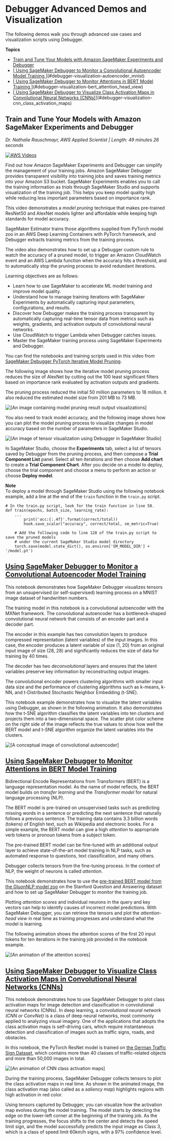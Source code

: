 # Debugger Advanced Demos and Visualization<a name="debugger-visualization"></a>

The following demos walk you through advanced use cases and visualization scripts using Debugger\.

**Topics**
+ [Train and Tune Your Models with Amazon SageMaker Experiments and Debugger](#debugger-visualization-video-model-pruning)
+ [[ Using SageMaker Debugger to Monitor a Convolutional Autoencoder Model Training ](https://github.com/awslabs/amazon-sagemaker-examples/blob/master/sagemaker-debugger/model_specific_realtime_analysis/autoencoder_mnist/autoencoder_mnist.ipynb)](#debugger-visualization-autoencoder_mnist)
+ [[ Using SageMaker Debugger to Monitor Attentions in BERT Model Training ](https://github.com/awslabs/amazon-sagemaker-examples/blob/master/sagemaker-debugger/model_specific_realtime_analysis/bert_attention_head_view/bert_attention_head_view.ipynb)](#debugger-visualization-bert_attention_head_view)
+ [[ Using SageMaker Debugger to Visualize Class Activation Maps in Convolutional Neural Networks \(CNNs\)](https://github.com/awslabs/amazon-sagemaker-examples/blob/master/sagemaker-debugger/model_specific_realtime_analysis/cnn_class_activation_maps/cnn_class_activation_maps.ipynb)](#debugger-visualization-cnn_class_activation_maps)

## Train and Tune Your Models with Amazon SageMaker Experiments and Debugger<a name="debugger-visualization-video-model-pruning"></a>

*Dr\. Nathalie Rauschmayr, AWS Applied Scientist \| Length: 49 minutes 26 seconds*

[![AWS Videos](http://img.youtube.com/vi/https://www.youtube.com/embed/Tnv6HsT1r4I/0.jpg)](http://www.youtube.com/watch?v=https://www.youtube.com/embed/Tnv6HsT1r4I)

Find out how Amazon SageMaker Experiments and Debugger can simplify the management of your training jobs\. Amazon SageMaker Debugger provides transparent visibility into training jobs and saves training metrics into your Amazon S3 bucket\. SageMaker Experiments enables you to call the training information as *trials* through SageMaker Studio and supports visualization of the training job\. This helps you keep model quality high while reducing less important parameters based on importance rank\.

This video demonstrates a *model pruning* technique that makes pre\-trained ResNet50 and AlexNet models lighter and affordable while keeping high standards for model accuracy\.

SageMaker Estimator trains those algorithms supplied from PyTorch model zoo in an AWS Deep Learning Containers with PyTorch framework, and Debugger extracts training metrics from the training process\.

The video also demonstrates how to set up a Debugger custom rule to watch the accuracy of a pruned model, to trigger an Amazon CloudWatch event and an AWS Lambda function when the accuracy hits a threshold, and to automatically stop the pruning process to avoid redundant iterations\. 

Learning objectives are as follows: 
+  Learn how to use SageMaker to accelerate ML model training and improve model quality\. 
+  Understand how to manage training iterations with SageMaker Experiments by automatically capturing input parameters, configurations, and results\. 
+  Discover how Debugger makes the training process transparent by automatically capturing real\-time tensor data from metrics such as weights, gradients, and activation outputs of convolutional neural networks\.
+ Use CloudWatch to trigger Lambda when Debugger catches issues\.
+  Master the SageMaker training process using SageMaker Experiments and Debugger\.

You can find the notebooks and training scripts used in this video from [SageMaker Debugger PyTorch Iterative Model Pruning](https://github.com/awslabs/amazon-sagemaker-examples/tree/master/sagemaker-debugger/pytorch_iterative_model_pruning)\.

The following image shows how the iterative model pruning process reduces the size of AlexNet by cutting out the 100 least significant filters based on importance rank evaluated by activation outputs and gradients\.

The pruning process reduced the initial 50 million parameters to 18 million\. It also reduced the estimated model size from 201 MB to 73 MB\. 

![\[An image containing model pruning result output visualizations\]](http://docs.aws.amazon.com/sagemaker/latest/dg/images/debugger/debugger-model-pruning-results-alexnet.gif)

You also need to track model accuracy, and the following image shows how you can plot the model pruning process to visualize changes in model accuracy based on the number of parameters in SageMaker Studio\.

![\[An image of tensor visualization using Debugger in SageMaker Studio\]](http://docs.aws.amazon.com/sagemaker/latest/dg/images/debugger/debugger-model-pruning-studio.png)

In SageMaker Studio, choose the **Experiments** tab, select a list of tensors saved by Debugger from the pruning process, and then compose a **Trial Component List** panel\. Select all ten iterations and then choose **Add chart** to create a **Trial Component Chart**\. After you decide on a model to deploy, choose the trial component and choose a menu to perform an action or choose **Deploy model**\.

**Note**  
To deploy a model through SageMaker Studio using the following notebook example, add a line at the end of the `train` function in the `train.py` script\.  

```
# In the train.py script, look for the train function in line 58.
def train(epochs, batch_size, learning_rate):
    ...
        print('acc:{:.4f}'.format(correct/total))
        hook.save_scalar("accuracy", correct/total, sm_metric=True)

    # Add the following code to line 128 of the train.py script to save the pruned models
    # under the current SageMaker Studio model directory
    torch.save(model.state_dict(), os.environ['SM_MODEL_DIR'] + '/model.pt')
```

## [ Using SageMaker Debugger to Monitor a Convolutional Autoencoder Model Training ](https://github.com/awslabs/amazon-sagemaker-examples/blob/master/sagemaker-debugger/model_specific_realtime_analysis/autoencoder_mnist/autoencoder_mnist.ipynb)<a name="debugger-visualization-autoencoder_mnist"></a>

This notebook demonstrates how SageMaker Debugger visualizes tensors from an unsupervised \(or self\-supervised\) learning process on a MNIST image dataset of handwritten numbers\.

The training model in this notebook is a convolutional autoencoder with the MXNet framework\. The convolutional autoencoder has a bottleneck\-shaped convolutional neural network that consists of an encoder part and a decoder part\. 

The encoder in this example has two convolution layers to produce compressed representation \(latent variables\) of the input images\. In this case, the encoder produces a latent variable of size \(1, 20\) from an original input image of size \(28, 28\) and significantly reduces the size of data for training by 40 times\.

The decoder has two *deconvolutional* layers and ensures that the latent variables preserve key information by reconstructing output images\.

The convolutional encoder powers clustering algorithms with smaller input data size and the performance of clustering algorithms such as k\-means, k\-NN, and t\-Distributed Stochastic Neighbor Embedding \(t\-SNE\)\.

This notebook example demonstrates how to visualize the latent variables using Debugger, as shown in the following animation\. It also demonstrates how the t\-SNE algorithm classifies the latent variables into ten clusters and projects them into a two\-dimensional space\. The scatter plot color scheme on the right side of the image reflects the true values to show how well the BERT model and t\-SNE algorithm organize the latent variables into the clusters\.

![\[A conceptual image of convolutional autoencoder\]](http://docs.aws.amazon.com/sagemaker/latest/dg/images/debugger-cnn-autoencoder-plot.gif)

## [ Using SageMaker Debugger to Monitor Attentions in BERT Model Training ](https://github.com/awslabs/amazon-sagemaker-examples/blob/master/sagemaker-debugger/model_specific_realtime_analysis/bert_attention_head_view/bert_attention_head_view.ipynb)<a name="debugger-visualization-bert_attention_head_view"></a>

Bidirectional Encode Representations from Transformers \(BERT\) is a language representation model\. As the name of model reflects, the BERT model builds on *transfer learning* and the *Transformer model* for natural language processing \(NLP\)\.

The BERT model is pre\-trained on unsupervised tasks such as predicting missing words in a sentence or predicting the next sentence that naturally follows a previous sentence\. The training data contains 3\.3 billion words \(tokens\) of English text, such as Wikipedia and electronic books\. For a simple example, the BERT model can give a high *attention* to appropriate verb tokens or pronoun tokens from a subject token\.

The pre\-trained BERT model can be fine\-tuned with an additional output layer to achieve state\-of\-the\-art model training in NLP tasks, such as automated response to questions, text classification, and many others\. 

Debugger collects tensors from the fine\-tuning process\. In the context of NLP, the weight of neurons is called *attention*\. 

This notebook demonstrates how to use the [ pre\-trained BERT model from the GluonNLP model zoo](https://gluon-nlp.mxnet.io/model_zoo/bert/index.html) on the Stanford Question and Answering dataset and how to set up SageMaker Debugger to monitor the training job\.

Plotting *attention scores* and individual neurons in the query and key vectors can help to identify causes of incorrect model predictions\. With SageMaker Debugger, you can retrieve the tensors and plot the *attention\-head view* in real time as training progresses and understand what the model is learning\.

The following animation shows the attention scores of the first 20 input tokens for ten iterations in the training job provided in the notebook example\.

![\[An animation of the attention scores\]](http://docs.aws.amazon.com/sagemaker/latest/dg/images/debugger-attention_scores.gif)

## [ Using SageMaker Debugger to Visualize Class Activation Maps in Convolutional Neural Networks \(CNNs\)](https://github.com/awslabs/amazon-sagemaker-examples/blob/master/sagemaker-debugger/model_specific_realtime_analysis/cnn_class_activation_maps/cnn_class_activation_maps.ipynb)<a name="debugger-visualization-cnn_class_activation_maps"></a>

This notebook demonstrates how to use SageMaker Debugger to plot class activation maps for image detection and classification in convolutional neural networks \(CNNs\)\. In deep learning, a *convolutional neural network \(CNN or ConvNet\)* is a class of deep neural networks, most commonly applied to analyzing visual imagery\. One of the applications that adopts the class activation maps is self\-driving cars, which require instantaneous detection and classification of images such as traffic signs, roads, and obstacles\.

In this notebook, the PyTorch ResNet model is trained on [the German Traffic Sign Dataset](http://benchmark.ini.rub.de/), which contains more than 40 classes of traffic\-related objects and more than 50,000 images in total\.

![\[An animation of CNN class activation maps\]](http://docs.aws.amazon.com/sagemaker/latest/dg/images/debugger-cnn-class-activation-maps.gif)

During the training process, SageMaker Debugger collects tensors to plot the class activation maps in real time\. As shown in the animated image, the class activation map \(also called as a *saliency map*\) highlights regions with high activation in red color\. 

Using tensors captured by Debugger, you can visualize how the activation map evolves during the model training\. The model starts by detecting the edge on the lower\-left corner at the beginning of the training job\. As the training progresses, the focus shifts to the center and detects the speed limit sign, and the model successfully predicts the input image as Class 3, which is a class of speed limit 60km/h signs, with a 97% confidence level\.